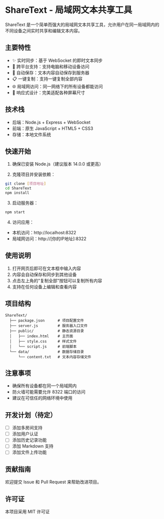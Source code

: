 # ShareText - 局域网文本共享工具

ShareText 是一个简单而强大的局域网文本共享工具，允许用户在同一局域网内的不同设备之间实时共享和编辑文本内容。

## 主要特性

- ✨ 实时同步：基于 WebSocket 的即时文本同步
- 📱 跨平台支持：支持电脑和移动设备访问
- 💾 自动保存：文本内容自动保存到服务器
- 📋 一键复制：支持一键复制全部内容
- 🌐 局域网访问：同一网络下的所有设备都能访问
- 🎨 响应式设计：完美适配各种屏幕尺寸

## 技术栈

- 后端：Node.js + Express + WebSocket
- 前端：原生 JavaScript + HTML5 + CSS3
- 存储：本地文件系统

## 快速开始

1. 确保已安装 Node.js（建议版本 14.0.0 或更高）

2. 克隆项目并安装依赖：
```bash
git clone [项目地址]
cd ShareText
npm install
```

3. 启动服务器：
```bash
npm start
```

4. 访问应用：
- 本机访问：http://localhost:8322
- 局域网访问：http://[你的IP地址]:8322

## 使用说明

1. 打开网页后即可在文本框中输入内容
2. 内容会自动保存和同步到其他设备
3. 点击左上角的"复制全部"按钮可以复制所有内容
4. 支持在任何设备上编辑和查看内容

## 项目结构

```
ShareText/
  ├── package.json      # 项目配置文件
  ├── server.js         # 服务器入口文件
  ├── public/           # 静态资源目录
  │   ├── index.html    # 主页面
  │   ├── style.css     # 样式文件
  │   └── script.js     # 前端脚本
  └── data/             # 数据存储目录
      └── content.txt   # 文本内容存储文件
```

## 注意事项

- 确保所有设备都在同一个局域网内
- 防火墙可能需要允许 8322 端口的访问
- 建议在可信任的网络环境中使用

## 开发计划（待定）

- [ ] 添加多房间支持
- [ ] 添加用户认证
- [ ] 添加历史记录功能
- [ ] 添加 Markdown 支持
- [ ] 添加文件上传功能

## 贡献指南

欢迎提交 Issue 和 Pull Request 来帮助改进项目。

## 许可证

本项目采用 MIT 许可证